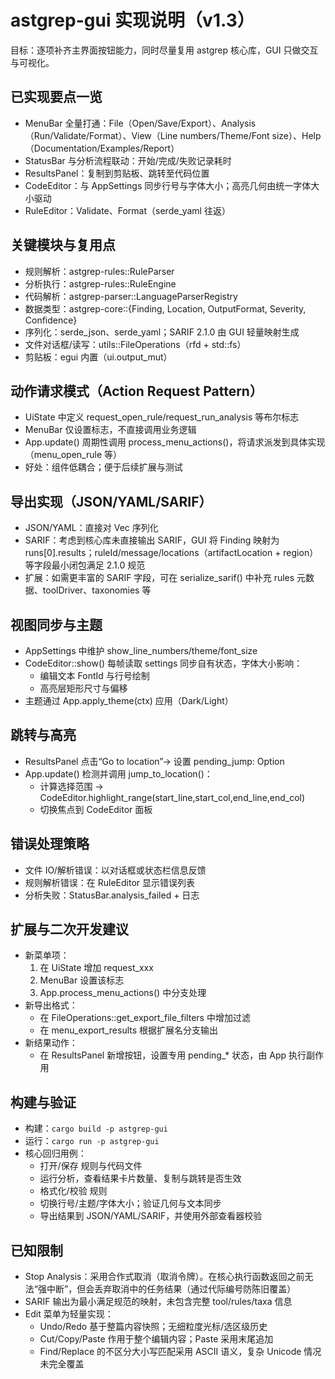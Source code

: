 # astgrep-gui 实现说明（v1.3）

目标：逐项补齐主界面按钮能力，同时尽量复用 astgrep 核心库，GUI 只做交互与可视化。

## 已实现要点一览
- MenuBar 全量打通：File（Open/Save/Export）、Analysis（Run/Validate/Format）、View（Line numbers/Theme/Font size）、Help（Documentation/Examples/Report）
- StatusBar 与分析流程联动：开始/完成/失败记录耗时
- ResultsPanel：复制到剪贴板、跳转至代码位置
- CodeEditor：与 AppSettings 同步行号与字体大小；高亮几何由统一字体大小驱动
- RuleEditor：Validate、Format（serde_yaml 往返）

## 关键模块与复用点
- 规则解析：astgrep-rules::RuleParser
- 分析执行：astgrep-rules::RuleEngine
- 代码解析：astgrep-parser::LanguageParserRegistry
- 数据类型：astgrep-core::{Finding, Location, OutputFormat, Severity, Confidence}
- 序列化：serde_json、serde_yaml；SARIF 2.1.0 由 GUI 轻量映射生成
- 文件对话框/读写：utils::FileOperations（rfd + std::fs）
- 剪贴板：egui 内置（ui.output_mut）

## 动作请求模式（Action Request Pattern）
- UiState 中定义 request_open_rule/request_run_analysis 等布尔标志
- MenuBar 仅设置标志，不直接调用业务逻辑
- App.update() 周期性调用 process_menu_actions()，将请求派发到具体实现（menu_open_rule 等）
- 好处：组件低耦合；便于后续扩展与测试

## 导出实现（JSON/YAML/SARIF）
- JSON/YAML：直接对 Vec<Finding> 序列化
- SARIF：考虑到核心库未直接输出 SARIF，GUI 将 Finding 映射为 runs[0].results；ruleId/message/locations（artifactLocation + region）等字段最小闭包满足 2.1.0 规范
- 扩展：如需更丰富的 SARIF 字段，可在 serialize_sarif() 中补充 rules 元数据、toolDriver、taxonomies 等

## 视图同步与主题
- AppSettings 中维护 show_line_numbers/theme/font_size
- CodeEditor::show() 每帧读取 settings 同步自有状态，字体大小影响：
  - 编辑文本 FontId 与行号绘制
  - 高亮层矩形尺寸与偏移
- 主题通过 App.apply_theme(ctx) 应用（Dark/Light）

## 跳转与高亮
- ResultsPanel 点击“Go to location”→ 设置 pending_jump: Option<Location>
- App.update() 检测并调用 jump_to_location()：
  - 计算选择范围 → CodeEditor.highlight_range(start_line,start_col,end_line,end_col)
  - 切换焦点到 CodeEditor 面板

## 错误处理策略
- 文件 IO/解析错误：以对话框或状态栏信息反馈
- 规则解析错误：在 RuleEditor 显示错误列表
- 分析失败：StatusBar.analysis_failed + 日志

## 扩展与二次开发建议
- 新菜单项：
  1) 在 UiState 增加 request_xxx
  2) MenuBar 设置该标志
  3) App.process_menu_actions() 中分支处理
- 新导出格式：
  - 在 FileOperations::get_export_file_filters 中增加过滤
  - 在 menu_export_results 根据扩展名分支输出
- 新结果动作：
  - 在 ResultsPanel 新增按钮，设置专用 pending_* 状态，由 App 执行副作用

## 构建与验证
- 构建：`cargo build -p astgrep-gui`
- 运行：`cargo run -p astgrep-gui`
- 核心回归用例：
  - 打开/保存 规则与代码文件
  - 运行分析，查看结果卡片数量、复制与跳转是否生效
  - 格式化/校验 规则
  - 切换行号/主题/字体大小；验证几何与文本同步
  - 导出结果到 JSON/YAML/SARIF，并使用外部查看器校验

## 已知限制
- Stop Analysis：采用合作式取消（取消令牌）。在核心执行函数返回之前无法“强中断”，但会丢弃取消中的任务结果（通过代际编号防陈旧覆盖）
- SARIF 输出为最小满足规范的映射，未包含完整 tool/rules/taxa 信息
- Edit 菜单为轻量实现：
  - Undo/Redo 基于整篇内容快照；无细粒度光标/选区级历史
  - Cut/Copy/Paste 作用于整个编辑内容；Paste 采用末尾追加
  - Find/Replace 的不区分大小写匹配采用 ASCII 语义，复杂 Unicode 情况未完全覆盖

